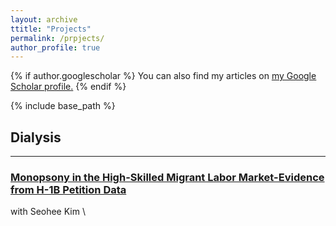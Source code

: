 ```yaml
---
layout: archive
ttitle: "Projects"
permalink: /prpjects/
author_profile: true
---
```


{% if author.googlescholar %}
  You can also find my articles on <u><a href="{{author.googlescholar}}">my Google Scholar profile</a>.</u>
{% endif %}

{% include base_path %}

## Dialysis
***

### [Monopsony in the High-Skilled Migrant Labor Market-Evidence from H-1B Petition Data]([https://rileyleague.github.io/publications/privateprices](https://papers.ssrn.com/sol3/papers.cfm?abstract_id=4010152))
with Seohee Kim \


